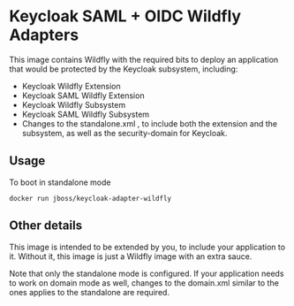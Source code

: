 # Keycloak SAML + OIDC Wildfly Adapters

This image contains Wildfly with the required bits to deploy an application that would be protected by the Keycloak subsystem, including:

- Keycloak Wildfly Extension
- Keycloak SAML Wildfly Extension
- Keycloak Wildfly Subsystem
- Keycloak SAML Wildfly Subsystem
- Changes to the standalone.xml , to include both the extension and the subsystem, as well as the security-domain for Keycloak.

## Usage

To boot in standalone mode

    docker run jboss/keycloak-adapter-wildfly

## Other details

This image is intended to be extended by you, to include your application to it. Without it, this image is just a Wildfly image with an extra sauce.

Note that only the standalone mode is configured. If your application needs to work on domain mode as well, changes to the domain.xml similar to the ones applies to the standalone are required.
